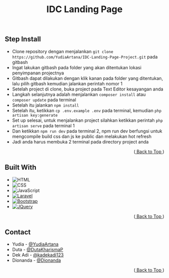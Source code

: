 <a name="readme-top"></a>

<div align="center">
  <h1>IDC Landing Page</h1>
</div>
<br />

## Step Install
-   Clone repository dengan menjalankan `git clone https://github.com/YudiaArtana/IDC-Landing-Page-Project.git` pada gitbash
-   Ingat lakukan gitbash pada folder yang akan ditentukan lokasi penyimpanan projectnya
-   Gitbash dapat dilakukan dengan klik kanan pada folder yang ditentukan, lalu pilih gitbash kemudian jalankan perintah nomor 1
-   Setelah project di clone, buka project pada Text Editor kesayangan anda
-   Langkah selanjutnya adalah menjalankan `composer install` atau `composer update` pada terminal
-   Setelah itu jalankan `npm install`
-   Setelah itu, ketikkan `cp .env.example .env` pada terminal, kemudian `php artisan key:generate`
-   Set up selesai, untuk menjalankan project silahkan ketikkan perintah `php artisan serve` pada terminal 1
-   Dan ketikkan `npm run dev` pada terminal 2, npm run dev berfungsi untuk mengcompile build css dan js ke public dan melakukan hot refresh
-   Jadi anda harus membuka 2 terminal pada directory project anda

<p align="right">(<a href="#readme-top"> Back to Top </a>)</p>

## Built With
* ![HTML][HTML]
* ![CSS][CSS]
* ![JavaScript][JavaScript]
* [![Laravel][Laravel.com]][Laravel-url]
* [![Bootstrap][Bootstrap.com]][Bootstrap-url]
* [![JQuery][JQuery.com]][JQuery-url]

<p align="right">(<a href="#readme-top"> Back to Top </a>)</p>

<!-- CONTACT -->
## Contact

* Yudia - [@YudiaArtana](https://github.com/YudiaArtana) <br />
* Duta - [@DutaKharismaP](https://github.com/DutaKharismaP) <br />
* Dek Adi - [@kadekadi123](https://github.com/kadekadi123) <br />
* Dionanda - [@Dionanda](https://github.com/Dionanda)

<p align="right">(<a href="#readme-top"> Back to Top </a>)</p>















<!-- MARKDOWN LINKS & IMAGES -->
[product-screenshot]: images/screenshot.png
[HTML]: https://img.shields.io/badge/HTML-E57C23?style=for-the-badge&logo=html5&logoColor=white
[CSS]: https://img.shields.io/badge/CSS-264de4?&style=for-the-badge&logo=css3&logoColor=white
[JavaScript]: https://img.shields.io/badge/JavaScript-f0dc4e?style=for-the-badge&logo=javascript&logoColor=black
[Laravel.com]: https://img.shields.io/badge/Laravel-FF2D20?style=for-the-badge&logo=laravel&logoColor=white
[Laravel-url]: https://laravel.com
[Bootstrap.com]: https://img.shields.io/badge/Bootstrap-563D7C?style=for-the-badge&logo=bootstrap&logoColor=white
[Bootstrap-url]: https://getbootstrap.com
[JQuery.com]: https://img.shields.io/badge/jQuery-0769AD?style=for-the-badge&logo=jquery&logoColor=white
[JQuery-url]: https://jquery.com 
